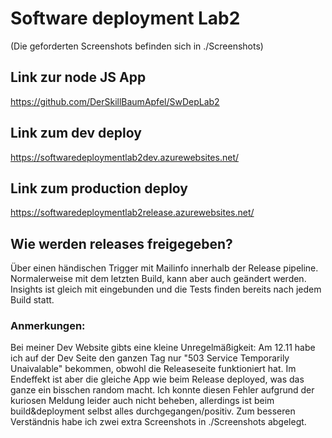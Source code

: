# Software deployment Lab2
(Die geforderten Screenshots befinden sich in ./Screenshots)

## Link zur node JS App
https://github.com/DerSkillBaumApfel/SwDepLab2

## Link zum dev deploy
https://softwaredeploymentlab2dev.azurewebsites.net/

## Link zum production deploy
https://softwaredeploymentlab2release.azurewebsites.net/

## Wie werden releases freigegeben? 
Über einen händischen Trigger mit Mailinfo innerhalb der Release pipeline. Normalerweise mit dem letzten Build, kann aber auch geändert werden. Insights ist gleich mit eingebunden und die Tests finden bereits nach jedem Build statt.

### Anmerkungen:
Bei meiner Dev Website gibts eine kleine Unregelmäßigkeit: Am 12.11 habe ich auf der Dev Seite den ganzen Tag nur "503 Service Temporarily Unaivalable" bekommen, obwohl die Releaseseite funktioniert hat. Im Endeffekt ist aber die gleiche App wie beim Release deployed, was das ganze ein bisschen random macht. Ich konnte diesen Fehler aufgrund der kuriosen Meldung leider auch nicht beheben, allerdings ist beim build&deployment selbst alles durchgegangen/positiv. Zum besseren Verständnis habe ich zwei extra Screenshots in ./Screenshots abgelegt.